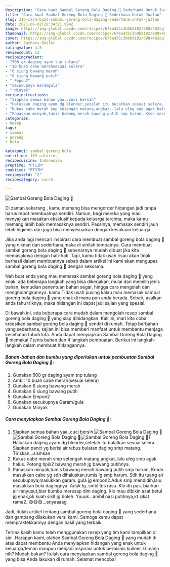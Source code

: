 ```yaml
---
description: "Cara buat Sambal Goreng Bola Daging 🐓 Sederhana Untuk Jualan"
title: "Cara buat Sambal Goreng Bola Daging 🐓 Sederhana Untuk Jualan"
slug: 316-cara-buat-sambal-goreng-bola-daging-sederhana-untuk-jualan
date: 2021-06-02T20:34:21.994Z
image: https://img-global.cpcdn.com/recipes/676a435c3b0b0182/680x482cq70/sambal-goreng-bola-daging-🐓-foto-resep-utama.jpg
thumbnail: https://img-global.cpcdn.com/recipes/676a435c3b0b0182/680x482cq70/sambal-goreng-bola-daging-🐓-foto-resep-utama.jpg
cover: https://img-global.cpcdn.com/recipes/676a435c3b0b0182/680x482cq70/sambal-goreng-bola-daging-🐓-foto-resep-utama.jpg
author: Zachary Butler
ratingvalue: 4.5
reviewcount: 13
recipeingredient:
- "500 gr daging ayam tnp tulang"
- "10 buah cabe merahsesuai selera"
- "6 siung bawang merah"
- "6 siung bawang putih"
- " Empon2"
- "secukupnya Garamgula"
- " Minyak"
recipeinstructions:
- "Siapkan semua bahan yaa..cuci bersih"
- "Haluskan daging ayam dg blender,setelah itu bulatkan sesuai selera. Siapkan panci yg berisi air,rebus bulatan daging smp matang. Tiriskan...sisihkan"
- "Kukus cabe merah smp setengah matang,angkat..lalu uleg smp agak halus. Potong tipis2 bawang merah jg bawang putihnya."
- "Panaskan minyak,tumis bawang merah bawang putih smp harum. Kmdn masukkan cabe yg sdh dihaluskan,tumis lg smp harum. Stlh itu tuang air secukupnya,masukkan garam..gula jg empon2.Aduk smp mendidih,lalu masukkan bola dagingnya. Aduk lg..smbl tes rasa. Klo dh pas..biarkan air mnyusut,biar bumbu meresap dlm daging. Klo mau dibikin asat betul jg enak,pk kuah sikit jg boleh. Yuuuk...ambil nasi putihnya,kt sikat rame2. 😋😋😋...enyaaaag"
categories:
- Resep
tags:
- sambal
- goreng
- bola

katakunci: sambal goreng bola 
nutrition: 169 calories
recipecuisine: Indonesian
preptime: "PT11M"
cooktime: "PT37M"
recipeyield: "2"
recipecategory: Lunch

---
```



![Sambal Goreng Bola Daging 🐓](https://img-global.cpcdn.com/recipes/676a435c3b0b0182/680x482cq70/sambal-goreng-bola-daging-🐓-foto-resep-utama.jpg)

Di zaman  sekarang , kamu memang bisa mengorder hidangan jadi tanpa harus repot membuatnya sendiri. Namun, bagi mereka yang mau menyajikan masakan eksklusif kepada keluarga tercinta, maka kamu memang lebih baik memasaknya sendiri. Pasalnya, memasak sendiri jauh lebih higienis dan juga bisa menyesuaikan dengan kesukaan keluarga.

Jika anda lagi mencari inspirasi cara membuat sambal goreng bola daging 🐓 yang nikmat dan sederhana,maka di sinilah tempatnya. Cara membuat sambal goreng bola daging 🐓  sebenarnya mudah dibuat jika kita memasaknya dengan hati-hati. Tapi, kamu tidak usah risau akan tidak berhasil dalam membuatnya 
sebab dalam artikel ini kami akan mengupas sambal goreng bola daging 🐓 dengan seksama.  



Nah buat anda yang mau memasak sambal goreng bola daging 🐓 yang enak, ada beberapa langkah yang bisa dikerjakan, mulai dari memilih jenis bahan, kemudian penentuan bahan segar, hingga cara mengolah dan menghidangkannya. kamu Tidak usah pusing kalau mau memasak sambal goreng bola daging 🐓 yang enak di mana pun anda berada. Sebab, asalkan anda  tahu triknya, maka hidangan ini dapat jadi sajian yang spesial.

Di bawah ini, ada beberapa cara mudah dalam mengolah resep sambal goreng bola daging 🐓 yang siap dihidangkan. Kali ini, mari kita coba kreasikan sambal goreng bola daging 🐓 sendiri di rumah. Tetap berbahan yang sederhana, sajian ini bisa memberi manfaat untuk membantu menjaga kesehatan tubuh kita. Anda dapat menyiapkan Sambal Goreng Bola Daging 🐓 memakai 7 jenis bahan dan 4 langkah pembuatan. Berikut ini langkah-langkah dalam membuat hidangannya.

<!--inarticleads1-->

##### Bahan-bahan dan bumbu yang diperlukan untuk pembuatan Sambal Goreng Bola Daging 🐓:

1. Gunakan 500 gr daging ayam tnp tulang
1. Ambil 10 buah cabe merah(sesuai selera)
1. Gunakan 6 siung bawang merah
1. Gunakan 6 siung bawang putih
1. Gunakan  Empon2
1. Gunakan secukupnya Garam/gula
1. Gunakan  Minyak




<!--inarticleads2-->

##### Cara menyiapkan Sambal Goreng Bola Daging 🐓:

1. Siapkan semua bahan yaa..cuci bersih
<img src="https://img-global.cpcdn.com/steps/ca2d83eff219f7e1/160x128cq70/sambal-goreng-bola-daging-🐓-langkah-memasak-1-foto.jpg" alt="Sambal Goreng Bola Daging 🐓"><img src="https://img-global.cpcdn.com/steps/b53e711e353757e7/160x128cq70/sambal-goreng-bola-daging-🐓-langkah-memasak-1-foto.jpg" alt="Sambal Goreng Bola Daging 🐓"><img src="https://img-global.cpcdn.com/steps/124968169dac210f/160x128cq70/sambal-goreng-bola-daging-🐓-langkah-memasak-1-foto.jpg" alt="Sambal Goreng Bola Daging 🐓">1. Haluskan daging ayam dg blender,setelah itu bulatkan sesuai selera. Siapkan panci yg berisi air,rebus bulatan daging smp matang. Tiriskan...sisihkan
1. Kukus cabe merah smp setengah matang,angkat..lalu uleg smp agak halus. Potong tipis2 bawang merah jg bawang putihnya.
1. Panaskan minyak,tumis bawang merah bawang putih smp harum. Kmdn masukkan cabe yg sdh dihaluskan,tumis lg smp harum. Stlh itu tuang air secukupnya,masukkan garam..gula jg empon2.Aduk smp mendidih,lalu masukkan bola dagingnya. Aduk lg..smbl tes rasa. Klo dh pas..biarkan air mnyusut,biar bumbu meresap dlm daging. Klo mau dibikin asat betul jg enak,pk kuah sikit jg boleh. Yuuuk...ambil nasi putihnya,kt sikat rame2. 😋😋😋...enyaaaag




Jadi, itulah artikel tentang  sambal goreng bola daging 🐓  yang sederhana dan gampang dilakukan versi kami. Semoga kamu dapat mempraktekkannya dengan hasil yang terbaik. 

Terima kasih kamu telah menggunakan resep yang tim kami tampilkan di sini. Harapan kami, olahan  Sambal Goreng Bola Daging 🐓 yang mudah di atas dapat membantu Anda menyiapkan hidangan yang enak untuk keluarga/teman maupun menjadi inspirasi untuk berbisnis kuliner. Gimana nih? Mudah bukan? Itulah cara menyiapkan sambal goreng bola daging 🐓 yang bisa Anda lakukan di rumah. Selamat mencoba!

